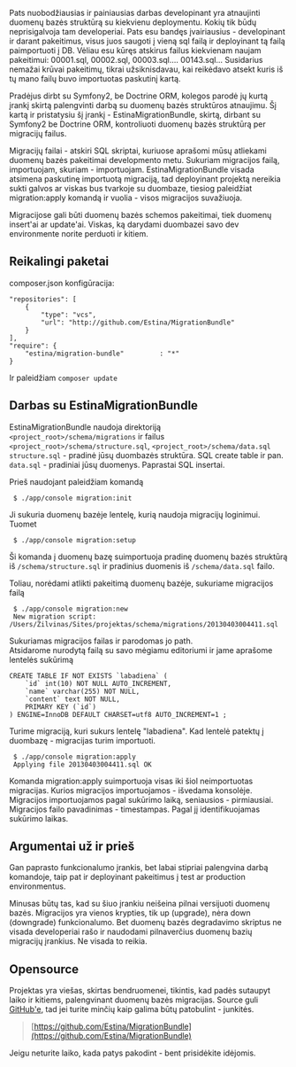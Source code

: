 Pats nuobodžiausias ir painiausias darbas developinant yra atnaujinti duomenų bazės struktūrą su kiekvienu deploymentu. Kokių tik būdų neprisigalvoja tam developeriai. Pats esu bandęs įvairiausius - developinant ir darant pakeitimus, visus juos saugoti į vieną sql failą ir deployinant tą failą paimportuoti į DB. Vėliau esu kūręs atskirus failus kiekvienam naujam pakeitimui: 00001.sql, 00002.sql, 00003.sql…. 00143.sql... Susidarius nemažai krūvai pakeitimų, tikrai užsiknisdavau, kai reikėdavo atsekt kuris iš tų mano failų buvo importuotas paskutinį kartą.

Pradėjus dirbt su Symfony2, be Doctrine ORM, kolegos parodė jų kurtą įrankį skirtą palengvinti darbą su duomenų bazės struktūros atnaujimu. Šį kartą ir pristatysiu šį įrankį - EstinaMigrationBundle, skirtą, dirbant su Symfony2 be Doctrine ORM, kontroliuoti duomenų bazės struktūrą per migracijų failus. 

Migracijų failai - atskiri SQL skriptai, kuriuose aprašomi mūsų atliekami duomenų bazės pakeitimai developmento metu. Sukuriam migracijos failą, importuojam, skuriam - importuojam. EstinaMigrationBundle visada atsimena paskutinę importuotą migraciją, tad deployinant projektą nereikia sukti galvos ar viskas bus tvarkoje su duombaze, tiesiog paleidžiat migration:apply komandą ir vuolia - visos migracijos suvažiuoja.  

Migracijose gali būti duomenų bazės schemos pakeitimai, tiek duomenų insert'ai ar update'ai. Viskas, ką darydami duombazei savo dev environmente norite perduoti ir kitiem.  


## Reikalingi paketai
composer.json konfigūracija:
     
    "repositories": [
        {
            "type": "vcs",
            "url": "http://github.com/Estina/MigrationBundle"
        }
    ],
    "require": {
        "estina/migration-bundle"         : "*"
    }

Ir paleidžiam `composer update`


## Darbas su EstinaMigrationBundle
EstinaMigrationBundle naudoja direktoriją `<project_root>/schema/migrations` ir failus `<project_root>/schema/structure.sql`, `<project_root>/schema/data.sql`  
`structure.sql` - pradinė jūsų duombazės struktūra. SQL create table ir pan.  
`data.sql` - pradiniai jūsų duomenys. Paprastai SQL insertai.  

Prieš naudojant paleidžiam komandą

     $ ./app/console migration:init

Ji sukuria duomenų bazėje lentelę, kurią naudoja migracijų loginimui.
Tuomet

     $ ./app/console migration:setup

Ši komanda į duomenų bazę suimportuoja pradinę duomenų bazės struktūrą iš `/schema/structure.sql` ir pradinius duomenis iš `/schema/data.sql` failo.

Toliau, norėdami atlikti pakeitimą duomenų bazėje, sukuriame migracijos failą

     $ ./app/console migration:new
     New migration script: /Users/Zilvinas/Sites/projektas/schema/migrations/20130403004411.sql

Sukuriamas migracijos failas ir parodomas jo path.  
Atsidarome nurodytą failą su savo mėgiamu editoriumi ir jame aprašome lentelės sukūrimą

    CREATE TABLE IF NOT EXISTS `labadiena` (
        `id` int(10) NOT NULL AUTO_INCREMENT,
        `name` varchar(255) NOT NULL,
        `content` text NOT NULL,
        PRIMARY KEY (`id`)
    ) ENGINE=InnoDB DEFAULT CHARSET=utf8 AUTO_INCREMENT=1 ;

Turime migraciją, kuri sukurs lentelę "labadiena". Kad lentelė patektų į duombazę - migracijas turim importuoti.

     $ ./app/console migration:apply
     Applying file 20130403004411.sql OK 

Komanda migration:apply suimportuoja visas iki šiol neimportuotas migracijas. Kurios migracijos importuojamos - išvedama konsolėje.   Migracijos importuojamos pagal sukūrimo laiką, seniausios - pirmiausiai. Migracijos failo pavadinimas - timestampas. Pagal jį identifikuojamas sukūrimo laikas.

## Argumentai už ir prieš
Gan paprasto funkcionalumo įrankis, bet labai stipriai palengvina darbą komandoje, taip pat ir deployinant pakeitimus į test ar production environmentus.  

Minusas būtų tas, kad su šiuo įrankiu neišeina pilnai versijuoti duomenų bazės. Migracijos yra vienos krypties, tik up (upgrade), nėra down (downgrade) funkcionalumo. Bet duomenų bazės degradavimo skriptus ne visada developeriai rašo ir naudodami pilnaverčius duomenų bazių migracijų įrankius. Ne visada to reikia.  


## Opensource
Projektas yra viešas, skirtas bendruomenei, tikintis, kad padės sutaupyt laiko ir kitiems, palengvinant duomenų bazės migracijas. Source guli [GitHub'e](https://github.com/Estina/MigrationBundle), tad jei turite minčių kaip galima būtų patobulint - junkitės. 

> [https://github.com/Estina/MigrationBundle](https://github.com/Estina/MigrationBundle)

Jeigu neturite laiko, kada patys pakodint - bent prisidėkite idėjomis.  
